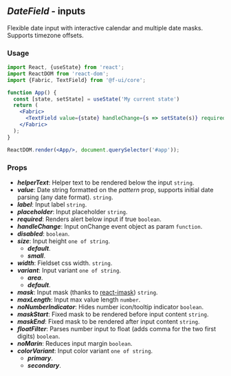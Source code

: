## *DateField* - inputs

Flexible date input with interactive calendar and multiple date masks. Supports timezone offsets.

### Usage

```jsx
import React, {useState} from 'react';
import ReactDOM from 'react-dom';
import {Fabric, TextField} from '@f-ui/core';

function App() {
  const [state, setState] = useState('My current state')
  return (
    <Fabric>
      <TextField value={state} handleChange={s => setState(s)} required={true} width={'100%'}/>
    </Fabric>
  );
}

ReactDOM.render(<App/>, document.querySelector('#app'));
```

### Props

- ***helperText***: Helper text to be rendered below the input `string`.
- ***value***: Date string formatted on the _pattern_ prop, supports initial date parsing (any date format). `string`.
- ***label***: Input label `string`.
- ***placeholder***: Input placeholder `string`.
- ***required***: Renders alert below input if true `boolean`.
- ***handleChange***: Input onChange event object as param `function`.
- ***disabled***: `boolean`.
- ***size***: Input height `one of string`.
  - ***default***.
  - ***small***.
- ***width***: Fieldset css width. `string`.
- ***variant***:  Input variant `one of string`.
  - ***area***.
  - ***default***.
- ***mask***: Input mask (thanks to [react-imask](https://github.com/uNmAnNeR/imaskjs)) `string`.
- ***maxLength***: Input max value length `number`.
- ***noNumberIndicator***: Hides number icon/tooltip indicator `boolean`.
- ***maskStart***: Fixed mask to be rendered before input content `string`.
- ***maskEnd***: Fixed mask to be rendered after input content `string`.
- ***floatFilter***: Parses number input to float (adds comma for the two first digits) `boolean`.
- ***noMarin***: Reduces input margin `boolean`.
- ***colorVariant***: Input color variant `one of string`.
  - ***primary***.
  - ***secondary***.
